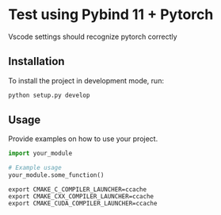 # Test using Pybind 11 + Pytorch

Vscode settings should recognize pytorch correctly

## Installation

To install the project in development mode, run:

```bash
python setup.py develop
```

## Usage

Provide examples on how to use your project.

```python
import your_module

# Example usage
your_module.some_function()
```

```
export CMAKE_C_COMPILER_LAUNCHER=ccache
export CMAKE_CXX_COMPILER_LAUNCHER=ccache
export CMAKE_CUDA_COMPILER_LAUNCHER=ccache
```

